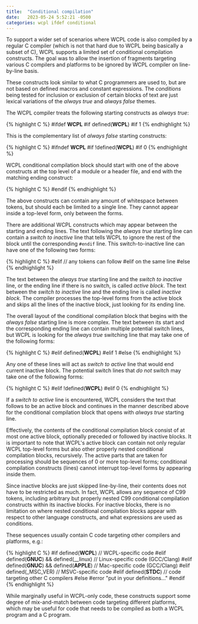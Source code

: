 ```yaml
---
title:  "Conditional compilation"
date:   2023-05-24 5:52:21 -0500
categories: wcpl ifdef conditional
---
```


To support a wider set of scenarios where WCPL code is also compiled by a regular
C compiler (which is not that hard due to WCPL being basically a subset of C), 
WCPL supports a limited set of conditional compilation constructs. The goal was
to allow the insertion of fragments targeting various C compilers and platforms 
to be ignored by WCPL compiler on line-by-line basis. 

<!--more-->

These constructs look similar to what C programmers are used to, but are not
based on defined macros and constant expressions. The *conditions* being tested
for inclusion or exclusion of certain blocks of text are just lexical variations
of the *always true* and *always false* themes.

The WCPL compiler treats the following starting constructs as *always true*:

{% highlight C %}
#ifdef __WCPL__
#if defined(__WCPL__)
#if 1
{% endhighlight %}

This is the complementary list of *always false* starting constructs:

{% highlight C %}
#ifndef __WCPL__
#if !defined(__WCPL__)
#if 0
{% endhighlight %}

WCPL conditional compilation block should start with one of the above constructs
at the top level of a module or a header file, and end with the matching ending
construct:

{% highlight C %}
#endif
{% endhighlight %}

The above constructs can contain any amount of whitespace between tokens, but
should each be limited to a single line. They cannot appear inside a top-level
form, only between the forms.

There are additional WCPL constructs which may appear between the starting and
ending lines. The text following the *always true* starting line can 
contain a *switch to inactive* line that tells WCPL to ignore the rest of the block 
until the corresponding `#endif` line. This switch-to-inactive line can have one 
of the following two forms:

{% highlight C %}
#elif // any tokens can follow #elif on the same line
#else
{% endhighlight %}

The text between the *always true* starting line and the *switch to inactive* 
line, or the ending line if there is no switch, is called *active block*.
The text between the *switch to inactive* line and the ending line is called
*inactive block*. The compiler processes the top-level forms from the active
block and skips all the lines of the inactive block, just looking for its
ending line.

The overall layout of the conditional compilation block that begins with the 
*always false* starting line is more complex. The text between its start and
the corresponding ending line can contain multiple potential switch lines, 
but WCPL is looking for the *always true* switching line that may take one
of the following forms:

{% highlight C %}
#elif defined(__WCPL__)
#elif 1
#else
{% endhighlight %}

Any one of these lines will act as *switch to active* line that would end
current inactive block. The potential switch lines that *do not* switch may
take one of the following forms:

{% highlight C %}
#elif !defined(__WCPL__)
#elif 0
{% endhighlight %}

If a *switch to active* line is encountered, WCPL considers the text that
follows to be an active block and continues in the manner described above for
the conditional compilation block that opens with *always true* starting line.

Effectively, the contents of the conditional compilation block consist
of at most one active block, optionally preceded or followed by inactive
blocks. It is important to note that WCPL's active block can contain
not only regular WCPL top-level forms but also other properly nested
conditional compilation blocks, recursively. The active parts that
are taken for processing should be sequences of 0 or more top-level
forms; conditional compilation constructs (lines) cannot interrupt
top-level forms by appearing inside them.

Since inactive blocks are just skipped line-by-line, their contents
does not have to be restricted as much. In fact, WCPL allows any sequence
of C99 tokens, including arbitrary but properly nested C99 conditional
compilation constructs within its inactive blocks. For inactive blocks,
there is no limitation on where nested conditional compilation blocks
appear with respect to other language constructs, and what expressions 
are used as conditions. 

These sequences usually contain C code targeting other compilers and 
platforms, e.g.:

{% highlight C %}
#if defined(__WCPL__)
// WCPL-specific code
#elif defined(__GNUC__) && defined(__linux)
// Linux-specific code (GCC/Clang)
#elif defined(__GNUC__) && defined(__APPLE__)
// Mac-specific code (GCC/Clang)
#elif defined(_MSC_VER)
// MSVC-specific code
#elif defined(__STDC__)
// code targeting other C compilers
#else
#error "put in your definitions..."
#endif
{% endhighlight %}

While marginally useful in WCPL-only code, these constructs support
some degree of mix-and-match between code targeting different platforms,
which may be useful for code that needs to be compiled as both a WCPL program
and a C program.

